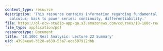 ```yaml
---
content_type: resource
description: 'This resource contains information regarding fundamental theorem of
  calculus; back to power series: continuity, differentiability.'
file: https://ol-ocw-studio-app-qa.s3.amazonaws.com/courses/18-100c-real-analysis-fall-2012/43934ea0b128a63953a7eca597912dbb_MIT18_100CF12_l22sum.pdf
file_type: application/pdf
resourcetype: Document
title: '18.100C Real Analysis: Lecture 22 Summary'
uid: 43934ea0-b128-a639-53a7-eca597912dbb
---
```

